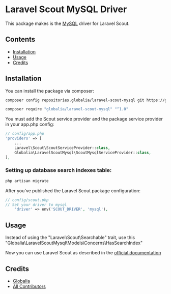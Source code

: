 # Laravel Scout MySQL Driver

This package makes is the [MySQL](https://www.mysql.com/) driver for Laravel Scout.

## Contents

- [Installation](#installation)
- [Usage](#usage)
- [Credits](#credits)

## Installation

You can install the package via composer:

```bash
composer config repositories.globalia/laravel-scout-mysql git https://github.com/globalia/laravel-scout-mysql.git

composer require "globalia/laravel-scout-mysql" "^1.0"
```

You must add the Scout service provider and the package service provider in your app.php config:

```php
// config/app.php
'providers' => [
    ...
    Laravel\Scout\ScoutServiceProvider::class,
    Globalia\LaravelScoutMysql\ScoutMysqlServiceProvider::class,
],
```
### Setting up database search indexes table:

```php
php artisan migrate
```

After you've published the Laravel Scout package configuration:

```php
// config/scout.php
// Set your driver to mysql
    'driver' => env('SCOUT_DRIVER', 'mysql'),
```

## Usage

Instead of using the "Laravel\Scout\Searchable" trait, use this "Globalia\LaravelScoutMysql\Models\Concerns\HasSearchIndex"

Now you can use Laravel Scout as described in the [official documentation](https://laravel.com/docs/5.4/scout)

## Credits

- [Globalia](https://github.com/globalia)
- [All Contributors](../../contributors)
